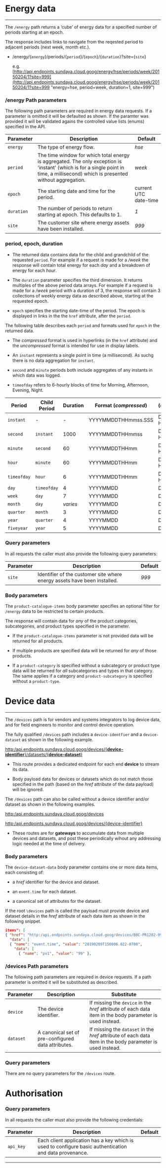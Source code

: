 # Energy data
---

The `/energy` path returns a ‘cube’ of energy data for a specified number of periods starting at an epoch. 

The response includes links to navigate from the reqested period to adjacent periods (next week, month etc.). 

- /energy/{`energy`}/periods/{`period`}/{`epoch`}/{`duration`}?site={`site`}

    e.g. [http://api.endpoints.sundaya.cloud.goog/energy/hse/periods/week/20150204/1?site=999](http://api.endpoints.sundaya.cloud.goog/energy/hse/periods/week/20150204/1?site=999 "energy=hse, period=week, duration=1, site=999")

### /energy Path parameters

The following path parameters are required in energy data requests. If a parameter is omitted it will be defaulted as shown. If the paramter was provided it will be validated agains the controlled value lists (enums) specified in the API.     

Parameter | Description | Default
--- | --- | --- 
`energy` | The type of energy flow. | *hse*
`period` | The time window for which total energy is aggregated. The only exception is 'instant' (which is for a single point in time, a millisecond) which is presented without aggregation. | *week*
`epoch` | The starting date and time for the period. | current UTC date-time
`duration` | The number of periods to return starting at epoch. This defaults to 1. | *1*
`site` | The customer site where energy assets have been installed. | *999*

### period, epoch, duration
- The returned data contains data for the child and grandchild of the requested `period`. For example if a request is made for a */week* the response will contain total energy for each *day* and a breakdown of energy for each *hour*. 

- The `duration` parameter specifies the third dimension. It returns multiples of the above period data arrays. For example if a request is made for a */week* period with a duration of 3, the response will contain 3 collections of weekly energy data as described above, starting at the requested epoch. 

- `epoch` specifies  the starting date-time of the period. The epoch is displayed in links in the the `href` attribute, after the `period`. 

The following table describes each `period` and formats used for `epoch` in the returned data. 

- The *compressed* format is used in hyperlinks (in the `href` attribute) and the *uncompressed* format is intended for use in display labels.

- An `instant` represents a single point in time (a millisecond). As suchg there is no data aggregation for `instant`.

- `second` and `minute` periods both include aggregates of any instants in which data was logged.

- `timeofday` refers to 6-hourly blocks of time for Morning, Afternoon, Evening, Night.

Period | Child Period | Duration | Format (*compressed*) | (*uncompressed*)
--- | --- |--- | --- | --- 
`instant` | - | - | YYYYMMDDTHHmmss.SSS | DD/MM/YY HHmmss.SSS
`second` | `instant` | 1000 | YYYYMMDDTHHmmss | DD/MM/YY HHmm:ss
`minute` | `second` | 60 | YYYYMMDDTHHmm | DD/MM/YY HH:mm
`hour` | `minute` | 60 | YYYYMMDDTHHmm | DD/MM/YY HH:mm
`timeofday` | `hour` | 6 | YYYYMMDDTHHmm | DD/MM/YY HH:mm
`day` | `timeofday` | 4 | YYYYMMDD | DD/MM/YY
`week` | `day` | 7 | YYYYMMDD | DD/MM/YY
`month` | `day` | *varies*  | YYYYMMDD | DD/MM/YY
`quarter` | `month` | 3 | YYYYMMDD | DD/MM/YY
`year` | `quarter` | 4 | YYYYMMDD | DD/MM/YY
`fiveyear` | `year` | 5 | YYYYMMDD | DD/MM/YY

### Query parameters
In all requests the caller must also provide the following query parameters:

Parameter | Description | Default
--- | --- | --- 
`site` | Identifier of the customer site where energy assets have been installed. | *999*

### Body parameters
The `product-catalogue-items` body parameter specifies an optional filter for `/energy` data to be restricted to certain products. 

The response will contain data for *any* of the product categories, subcategories, and product types specified in the parameter. 

- If the `product-catalogue-items` parameter is not provided data will be returned for all products.

- If multiple products are specified data will be returned for *any* of those products.

- If a `product-category` is specified without a subcategory or product type data will be returned for *all* subcategories and types in that category. The same applies if a category and `product-subcategory` is specified without a `product-type`.

# Device data
---

The `/devices` path is for vendors and systems integrators to log device data, and for field engineers to monitor and control device operation.

The fully qualified `/devices` path includes a `device-identfier` and a `device-dataset` as shown in the following example. 

  [http:/api.endpoints.sundaya.cloud.goog/devices/{**device-identifier**}/datasets/{**device-dataset**}](http:/api.endpoints.sundaya.cloud.goog/devices/BBC-PR1202-999/datasets/MPPT-SNMP)

- This route provides a dedicated endpoint for each end **device** to stream its data. 

- Body payload data for devices or datasets which do not match those specified in the path (based on the *href* attribute of the data payload) will be ignored.

The `/devices` path can also be called without a device identifier and/or dataset as shown in the following examples. 

  [http:/api.endpoints.sundaya.cloud.goog/devices](http:/api.endpoints.sundaya.cloud.goog/devices)

  [http:/api.endpoints.sundaya.cloud.goog/devices/{device-identifier}](http:/api.endpoints.sundaya.cloud.goog/devices/BBC-PR1202-999)

- These routes are for **gateways** to accumulate data from multiple devices and datasets, and post these periodically wihout any addressing logic needed at the time of delivery.


### Body parameters

The `device-dataset-data` body parameter contains one or more data items, each consisting of:

- a *href* identifier for the device and dataset.

- an `event.time` for each dataset.   

- a canonical set of attributes for the dataset.

If the root `\devices` path is called the payload must provide device and dataset details in the *href* attribute of each data item as shown in the following snippet.

```json
items": [
{ "href": "http:/api.endpoints.sundaya.cloud.goog/devices/BBC-PR1202-999/datasets/MPPT-SNMP",
  "data": [
  { "name": "event.time", "value": "20190209T150006.022-0700",
    "data": [
      { "name": "pv1", "value": "99" },
```

### /devices Path parameters

The following path parameters are required in device requests. If a path parameter is omitted it will be substituted as described.    

Parameter | Description | Substitute
--- | --- | --- 
`device` | The device identifier. | If missing the `device` in the *href* attribute of each data item in the body parameter is used instead. 
`dataset` | A canonical set of pre-configured data attributes. | If missing the `dataset` in the *href* attribute of each data item in the body parameter is used instead.

### Query parameters
There are no query parameters for the `/devices` route.

# Authorisation

### Query parameters
In all requests the caller must also provide the following credentials:

Parameter | Description | Default
--- | --- | --- 
`api_key` | Each client application has a key which is used to configure basic authentication and data provenance. | 

---